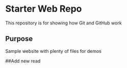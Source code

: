 # Starter Web Repo

This repository is for showing how Git and GitHub work

## Purpose

Sample website with plenty of files for demos

##Add new read
